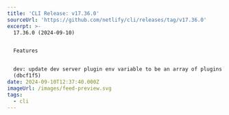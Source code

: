 ```yaml
---
title: 'CLI Release: v17.36.0'
sourceUrl: 'https://github.com/netlify/cli/releases/tag/v17.36.0'
excerpt: >-
  17.36.0 (2024-09-10)


  Features


  dev: update dev server plugin env variable to be an array of plugins (#6811)
  (dbcf1f5)
date: 2024-09-10T12:37:40.000Z
imageUrl: /images/feed-preview.svg
tags:
  - cli
---
```


